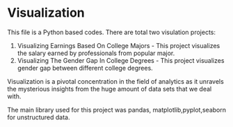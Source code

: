 # Visualization
This file is a Python based codes.
There are total two visulation projects:
1) Visualizing Earnings Based On College Majors - This project visualizes the salary earned by professionals from popular major.
2) Visualizing The Gender Gap In College Degrees - This project visualizes gender gap between different college degrees.


Visualization is a pivotal concentration in the field of analytics as it unravels the mysterious insights from the huge amount of data sets that we deal with.


The main library used for this project was pandas, matplotlib,pyplot,seaborn for unstructured data.
